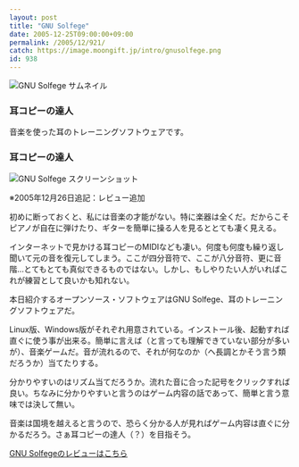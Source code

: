 ```yaml
---
layout: post
title: "GNU Solfege"
date: 2005-12-25T09:00:00+09:00
permalink: /2005/12/921/
catch: https://image.moongift.jp/intro/gnusolfege.png
id: 938
---
```

 ![GNU Solfege サムネイル](https://image.moongift.jp/intro/gnusolfege.s.png "GNU Solfege サムネイル")
  

### 耳コピーの達人
  
音楽を使った耳のトレーニングソフトウェアです。  
<!--more-->  

### 耳コピーの達人
  

![GNU Solfege スクリーンショット](https://image.moongift.jp/intro/gnusolfege.png "GNU Solfege スクリーンショット")

  

※2005年12月26日追記：レビュー追加

  

初めに断っておくと、私には音楽の才能がない。特に楽器は全くだ。だからこそピアノが自在に弾けたり、ギターを簡単に操る人を見るととても凄く見える。

  

インターネットで見かける耳コピーのMIDIなども凄い。何度も何度も繰り返し聞いて元の音を復元してしまう。ここが四分音符で、ここが八分音符、更に音階…とてもとても真似できるものではない。しかし、もしやりたい人がいればこれが練習として良いかも知れない。

  

本日紹介するオープンソース・ソフトウェアはGNU Solfege、耳のトレーニングソフトウェアだ。

  

Linux版、Windows版がそれぞれ用意されている。インストール後、起動すれば直ぐに使う事が出来る。簡単に言えば（と言っても理解できていない部分が多いが）、音楽ゲームだ。音が流れるので、それが何なのか（ヘ長調とかそう言う類だろうか）当てたりする。

  

分かりやすいのはリズム当てだろうか。流れた音に合った記号をクリックすれば良い。ちなみに分かりやすいと言うのはゲーム内容の話であって、簡単と言う意味では決して無い。

  

音楽は国境を越えると言うので、恐らく分かる人が見ればゲーム内容は直ぐに分かるだろう。さぁ耳コピーの達人（？）を目指そう。

  

[GNU Solfegeのレビューはこちら](http://oss.moongift.jp/review/i-946.html)

